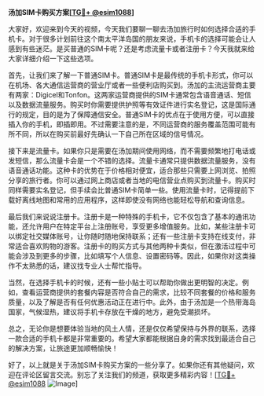 **汤加SIM卡购买方案[[TG💪+ @esim1088](https://t.me/s/esim1088)]**

大家好，欢迎来到今天的视频，今天我们要聊一聊去汤加旅行时如何选择合适的手机卡。对于很多计划前往这个南太平洋岛国的朋友来说，手机卡的选择可能会让人感到有些迷茫。是买普通的SIM卡呢？还是考虑流量卡或者注册卡？今天我就来给大家详细介绍一下这些选项。

首先，让我们来了解一下普通SIM卡。普通SIM卡是最传统的手机卡形式，你可以在机场、各大通信运营商的营业厅或者一些便利店购买到。汤加的主流运营商主要有两家：Digicel和Tonfon。这两家运营商提供的SIM卡通常包含语音通话、短信以及数据流量服务。购买时你需要提供护照等有效证件进行实名登记，这是国际通行的规定，目的是为了保障通信安全。普通SIM卡的优点在于使用方便，可以直接插入你的手机，即插即用。不过需要注意的是，不同运营商的服务覆盖范围可能有所不同，所以在购买前最好先确认一下自己所在区域的信号情况。

接下来是流量卡。如果你只是需要在汤加期间使用网络，而不需要频繁地打电话或发短信，那么流量卡会是一个不错的选择。流量卡通常只提供数据流量服务，没有语音通话功能。这种卡的优势在于价格相对便宜，适合那些只需要上网浏览、拍照分享的旅行者。你可以通过网上商店或者当地的电信营业点购买到流量卡。购买时同样需要实名登记，但手续会比普通SIM卡简单一些。使用流量卡时，记得提前下载好离线地图和常用的应用程序，这样即使没有网络也能轻松导航和查询信息。

最后我们来说说注册卡。注册卡是一种特殊的手机卡，它不仅包含了基本的通讯功能，还允许用户在特定平台上注册账号，享受更多增值服务。比如，某些注册卡可以绑定社交媒体账号，让你随时随地保持联系；还有一些注册卡支持在线支付，非常适合喜欢购物的游客。注册卡的购买方式与其他两种卡类似，但在激活过程中可能会涉及到更多的步骤，比如填写个人信息、设置密码等。因此，如果你对这类操作不太熟悉的话，建议找专业人士帮忙指导。

当然，在选择手机卡的时候，还有一些小贴士可以帮助你做出更明智的决定。例如，查看运营商提供的套餐内容是否符合自己的需求，比较不同套餐的价格和服务质量，以及了解是否有任何优惠活动正在进行中。此外，由于汤加是一个热带海岛国家，气候湿热，建议将手机卡存放在干燥的地方，避免受潮损坏。

总之，无论你是想要体验当地的风土人情，还是仅仅希望保持与外界的联系，选择一款合适的手机卡都是非常重要的。希望大家都能根据自身的需求找到最适合自己的解决方案，让旅途更加顺畅愉快！

好了，以上就是关于汤加SIM卡购买方案的一些分享了。如果你还有其他疑问，欢迎在评论区留言交流。别忘了关注我们的频道，获取更多精彩内容！[[TG💪+ @esim1088](https://t.me/s/esim1088) ![Image](https://i.postimg.cc/4NQfJmqS/Snipaste-2025-05-13-00-14-12.png)]